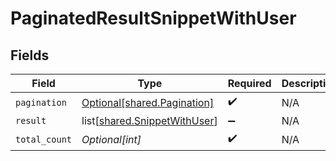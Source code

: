 # PaginatedResultSnippetWithUser


## Fields

| Field                                                                      | Type                                                                       | Required                                                                   | Description                                                                |
| -------------------------------------------------------------------------- | -------------------------------------------------------------------------- | -------------------------------------------------------------------------- | -------------------------------------------------------------------------- |
| `pagination`                                                               | [Optional[shared.Pagination]](undefined/models/shared/pagination.md)       | :heavy_check_mark:                                                         | N/A                                                                        |
| `result`                                                                   | list[[shared.SnippetWithUser](undefined/models/shared/snippetwithuser.md)] | :heavy_minus_sign:                                                         | N/A                                                                        |
| `total_count`                                                              | *Optional[int]*                                                            | :heavy_check_mark:                                                         | N/A                                                                        |